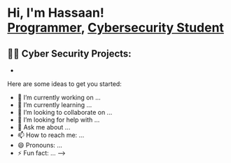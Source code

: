 <h1>Hi, I'm Hassaan! <br/><a href="https://github.com/techphantom786">Programmer</a>, <a href="https://www.linkedin.com/in/joshmadakor/">Cybersecurity Student</a>

<h2>👨‍💻 Cyber Security Projects:</h2>

- 

Here are some ideas to get you started:

- 🔭 I’m currently working on ...
- 🌱 I’m currently learning ...
- 👯 I’m looking to collaborate on ...
- 🤔 I’m looking for help with ...
- 💬 Ask me about ...
- 📫 How to reach me: ...
- 😄 Pronouns: ...
- ⚡ Fun fact: ...
-->

